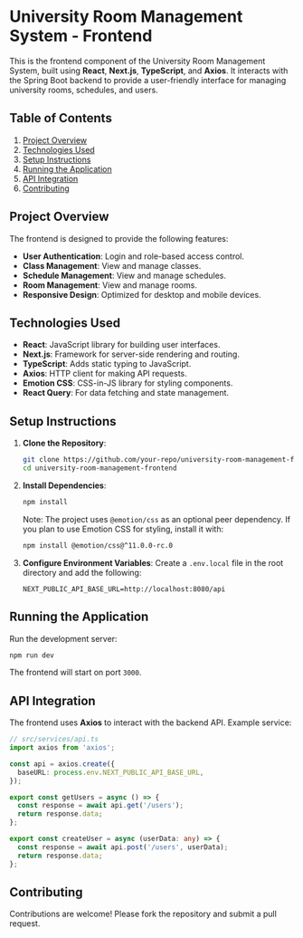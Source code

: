 # University Room Management System - Frontend

This is the frontend component of the University Room Management System, built using **React**, **Next.js**, **TypeScript**, and **Axios**. It interacts with the Spring Boot backend to provide a user-friendly interface for managing university rooms, schedules, and users.

## Table of Contents
1. [Project Overview](#project-overview)
2. [Technologies Used](#technologies-used)
3. [Setup Instructions](#setup-instructions)
4. [Running the Application](#running-the-application)
5. [API Integration](#api-integration)
6. [Contributing](#contributing)

## Project Overview

The frontend is designed to provide the following features:
- **User Authentication**: Login and role-based access control.
- **Class Management**: View and manage classes.
- **Schedule Management**: View and manage schedules.
- **Room Management**: View and manage rooms.
- **Responsive Design**: Optimized for desktop and mobile devices.

## Technologies Used

- **React**: JavaScript library for building user interfaces.
- **Next.js**: Framework for server-side rendering and routing.
- **TypeScript**: Adds static typing to JavaScript.
- **Axios**: HTTP client for making API requests.
- **Emotion CSS**: CSS-in-JS library for styling components.
- **React Query**: For data fetching and state management.

## Setup Instructions

1. **Clone the Repository**:
   ```bash
   git clone https://github.com/your-repo/university-room-management-frontend.git
   cd university-room-management-frontend
   ```

2. **Install Dependencies**:
   ```bash
   npm install
   ```

   Note: The project uses `@emotion/css` as an optional peer dependency. If you plan to use Emotion CSS for styling, install it with:
   ```bash
   npm install @emotion/css@^11.0.0-rc.0
   ```

3. **Configure Environment Variables**: 
   Create a `.env.local` file in the root directory and add the following:
   ```env
   NEXT_PUBLIC_API_BASE_URL=http://localhost:8080/api
   ```

## Running the Application

Run the development server:
```bash
npm run dev
```

The frontend will start on port `3000`.

## API Integration

The frontend uses **Axios** to interact with the backend API. Example service:

```typescript
// src/services/api.ts
import axios from 'axios';

const api = axios.create({
  baseURL: process.env.NEXT_PUBLIC_API_BASE_URL,
});

export const getUsers = async () => {
  const response = await api.get('/users');
  return response.data;
};

export const createUser = async (userData: any) => {
  const response = await api.post('/users', userData);
  return response.data;
};
```

## Contributing

Contributions are welcome! Please fork the repository and submit a pull request.
